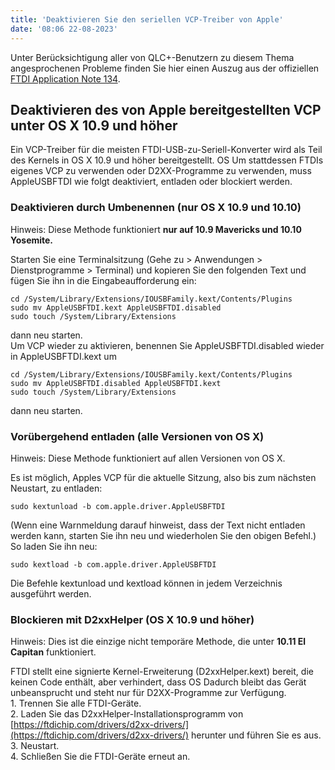 ```yaml
---
title: 'Deaktivieren Sie den seriellen VCP-Treiber von Apple'
date: '08:06 22-08-2023'
---
```


Unter Berücksichtigung aller von QLC+-Benutzern zu diesem Thema angesprochenen Probleme finden Sie hier einen Auszug aus der offiziellen [FTDI Application Note 134](https://www.ftdichip.com/Support/Documents/AppNotes/AN_134_FTDI_Drivers_Installation_Guide_for_MAC_OSX.pdf).

## Deaktivieren des von Apple bereitgestellten VCP unter OS X 10.9 und höher

Ein VCP-Treiber für die meisten FTDI-USB-zu-Seriell-Konverter wird als Teil des Kernels in OS X 10.9 und höher bereitgestellt. OS Um stattdessen FTDIs eigenes VCP zu verwenden oder D2XX-Programme zu verwenden, muss AppleUSBFTDI wie folgt deaktiviert, entladen oder blockiert werden.

### Deaktivieren durch Umbenennen (nur OS X 10.9 und 10.10)

Hinweis: Diese Methode funktioniert **nur auf 10.9 Mavericks und 10.10 Yosemite.**  
  
Starten Sie eine Terminalsitzung (Gehe zu > Anwendungen > Dienstprogramme > Terminal) und kopieren Sie den folgenden Text und fügen Sie ihn in die Eingabeaufforderung ein:

```
cd /System/Library/Extensions/IOUSBFamily.kext/Contents/Plugins
sudo mv AppleUSBFTDI.kext AppleUSBFTDI.disabled
sudo touch /System/Library/Extensions
```

dann neu starten.  
Um VCP wieder zu aktivieren, benennen Sie AppleUSBFTDI.disabled wieder in AppleUSBFTDI.kext um

```
cd /System/Library/Extensions/IOUSBFamily.kext/Contents/Plugins
sudo mv AppleUSBFTDI.disabled AppleUSBFTDI.kext
sudo touch /System/Library/Extensions
```

dann neu starten.

### Vorübergehend entladen (alle Versionen von OS X)

Hinweis: Diese Methode funktioniert auf allen Versionen von OS X.  
  
Es ist möglich, Apples VCP für die aktuelle Sitzung, also bis zum nächsten Neustart, zu entladen:

```
sudo kextunload -b com.apple.driver.AppleUSBFTDI
```

(Wenn eine Warnmeldung darauf hinweist, dass der Text nicht entladen werden kann, starten Sie ihn neu und wiederholen Sie den obigen Befehl.) So laden Sie ihn neu:

```
sudo kextload -b com.apple.driver.AppleUSBFTDI
```

Die Befehle kextunload und kextload können in jedem Verzeichnis ausgeführt werden.

### Blockieren mit D2xxHelper (OS X 10.9 und höher)

Hinweis: Dies ist die einzige nicht temporäre Methode, die unter **10.11 El Capitan** funktioniert.  
  
FTDI stellt eine signierte Kernel-Erweiterung (D2xxHelper.kext) bereit, die keinen Code enthält, aber verhindert, dass OS Dadurch bleibt das Gerät unbeansprucht und steht nur für D2XX-Programme zur Verfügung.  
1\. Trennen Sie alle FTDI-Geräte.  
2\. Laden Sie das D2xxHelper-Installationsprogramm von [https://ftdichip.com/drivers/d2xx-drivers/](https://ftdichip.com/drivers/d2xx-drivers/) herunter und führen Sie es aus.
3\. Neustart.  
4\. Schließen Sie die FTDI-Geräte erneut an.
